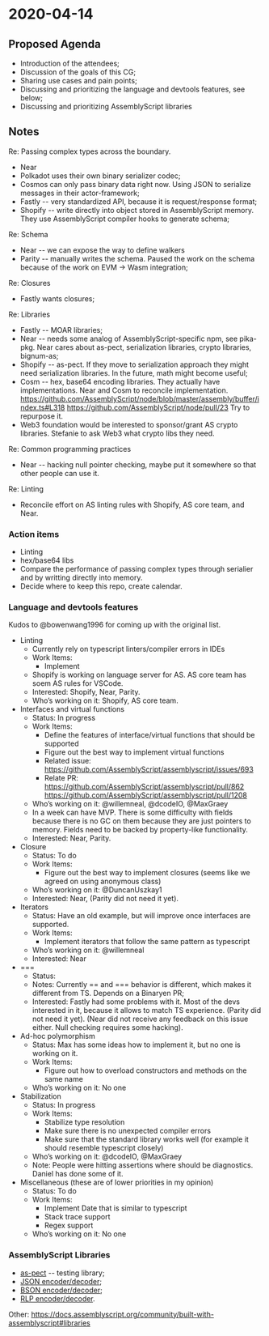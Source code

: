 # 2020-04-14

## Proposed Agenda
* Introduction of the attendees;
* Discussion of the goals of this CG;
* Sharing use cases and pain points;
* Discussing and prioritizing the language and devtools features, see below;
* Discussing and prioritizing AssemblyScript libraries

## Notes

Re: Passing complex types across the boundary.
* Near
* Polkadot uses their own binary serializer codec;
* Cosmos can only pass binary data right now. Using JSON to serialize messages in their actor-framework;
* Fastly -- very standardized API, because it is request/response format;
* Shopify -- write directly into object stored in AssemblyScript memory. They use AssemblyScript compiler hooks to generate schema;

Re: Schema
* Near -- we can expose the way to define walkers
* Parity -- manually writes the schema. Paused the work on the schema because of the work on EVM -> Wasm integration;

Re: Closures
* Fastly wants closures;

Re: Libraries
* Fastly -- MOAR libraries;
* Near -- needs some analog of AssemblyScript-specific npm, see pika-pkg. Near cares about as-pect, serialization libraries, crypto libraries, bignum-as;
* Shopify -- as-pect. If they move to serialization approach they might need serialization libraries. In the future, math might become useful;
* Cosm -- hex, base64 encoding libraries. They actually have implementations. Near and Cosm to reconcile implementation. https://github.com/AssemblyScript/node/blob/master/assembly/buffer/index.ts#L318
https://github.com/AssemblyScript/node/pull/23 Try to repurpose it.
* Web3 foundation would be interested to sponsor/grant AS crypto libraries. Stefanie to ask Web3 what crypto libs they need.

Re: Common programming practices
* Near -- hacking null pointer checking, maybe put it somewhere so that other people can use it.

Re: Linting
* Reconcile effort on AS linting rules with Shopify, AS core team, and Near.

### Action items

* Linting
* hex/base64 libs
* Compare the performance of passing complex types through serialier and by writting directly into memory.
* Decide where to keep this repo, create calendar.

### Language and devtools features
Kudos to @bowenwang1996 for coming up with the original list.
* Linting
  * Currently rely on typescript linters/compiler errors in IDEs
  * Work Items:
    * Implement 
  * Shopify is working on language server for AS. AS core team has soem AS rules for VSCode.
  * Interested: Shopify, Near, Parity.
  * Who’s working on it: Shopify, AS core team.
* Interfaces and virtual functions 
  * Status: In progress
  * Work Items:
    * Define the features of interface/virtual functions that should be supported
    * Figure out the best way to implement virtual functions
    * Related issue: https://github.com/AssemblyScript/assemblyscript/issues/693
    * Relate PR: https://github.com/AssemblyScript/assemblyscript/pull/862 https://github.com/AssemblyScript/assemblyscript/pull/1208
  * Who’s working on it: @willemneal, @dcodeIO, @MaxGraey
  * In a week can have MVP. There is some difficulty with fields because there is no GC on them because they are just pointers to memory. Fields need to be backed by property-like functionality.
  * Interested: Near, Parity.
* Closure
  * Status: To do
  * Work Items:
    * Figure out the best way to implement closures (seems like we agreed on using anonymous class)
  * Who’s working on it: @DuncanUszkay1
  * Interested: Near, (Parity did not need it yet).
* Iterators
  * Status: Have an old example, but will improve once interfaces are supported.
  * Work Items:
    * Implement iterators that follow the same pattern as typescript
  * Who’s working on it: @willemneal
  * Interested: Near
* ===
  * Status: 
  * Notes: Currently == and === behavior is different, which makes it different from TS. Depends on a Binaryen PR;
  * Interested: Fastly had some problems with it. Most of the devs interested in it, because it allows to match TS experience. (Parity did not need it yet). (Near did not receive any feedback on this issue either. Null checking requires some hacking).
* Ad-hoc polymorphism
  * Status: Max has some ideas how to implement it, but no one is working on it.
  * Work Items:
    * Figure out how to overload constructors and methods on the same name
  * Who’s working on it: No one
* Stabilization
  * Status: In progress
  * Work Items:
    * Stabilize type resolution
    * Make sure there is no unexpected compiler errors
    * Make sure that the standard library works well (for example it should resemble typescript closely)
  * Who’s working on it: @dcodeIO, @MaxGraey
  * Note: People were hitting assertions where should be diagnostics. Daniel has done some of it.
* Miscellaneous (these are of lower priorities in my opinion)
  * Status: To do
  * Work Items:
    * Implement Date that is similar to typescript
    * Stack trace support
    * Regex support
  * Who’s working on it: No one

### AssemblyScript Libraries

* [as-pect](https://github.com/jtenner/as-pect) -- testing library;
* [JSON encoder/decoder](https://github.com/nearprotocol/assemblyscript-json);
* [BSON encoder/decoder](https://github.com/nearprotocol/assemblyscript-bson);
* [RLP encoder/decoder](https://github.com/nearprotocol/assemblyscript-rlp).

Other: https://docs.assemblyscript.org/community/built-with-assemblyscript#libraries


